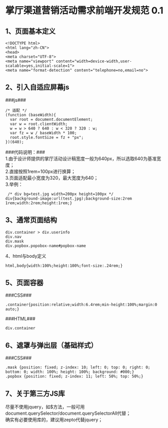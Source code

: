 掌厅渠道营销活动需求前端开发规范 0.1
===

1、页面基本定义
---
```
<!DOCTYPE html>
<html lang="zh-CN">
<head>
<meta charset="UTF-8">
<meta name="viewport" content="width=device-width,user-scalable=yes,initial-scale=1">
<meta name="format-detection" content="telephone=no,email=no">
```

2、引入自适应屏幕js
---
###js###
```
/* 适配 */
(function (baseWidth){
  var root = document.documentElement;
  var w = root.clientWidth;
  w = w > 640 ? 640 : w < 320 ? 320 : w;
  var fz = w / baseWidth * 100;
  root.style.fontSize = fz + "px";
})(640);

```
###代码说明：###  
1.由于设计师提供的掌厅活动设计稿宽度一般为640px，所以选取640为基准宽度；  
2.直接按照1rem=100px进行换算；  
3.页面适配最小宽度为320，最大宽度为640；  
3.举例：
```
 /* div bg=test.jpg width=200px height=100px */
div{background-image:url(test.jpg);background-size:2rem 1rem;width:2rem;height:1rem;}
```

3、通常页面结构
---
```
div.container > div.userinfo  
div.nav  
div.mask  
div.popbox.popobox-name#popbox-name  
```

4、html与body定义
```
html,body{width:100%;height:100%;font-size:.24rem;}
```

5、页面容器
---
###CSS###
```
.container{position:relative;width:6.4rem;min-height:100%;margin:0 auto;}
```
###HTML###
```
div.container
```

6、遮罩与弹出层（基础样式）
---
###CSS###
```
.mask {position: fixed; z-index: 10; left: 0; top: 0; right: 0; bottom: 0; width: 100%; height: 100%; background: #000;}
.popbox {position: fixed; z-index: 11; left: 50%; top: 50%;}
```

7、关于第三方JS库
---
尽量不使用jquery，如$方法，一般可用document.querySelector/document.querySelectorAll代替；  
确实有必要使用库的，建议用zepto代替jquery；
